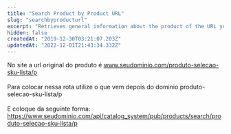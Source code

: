 ```yaml
---
title: "Search Product by Product URL"
slug: "searchbyproducturl"
excerpt: "Retrieves general information about the product of the URL you searched for."
hidden: false
createdAt: "2019-12-30T03:21:07.203Z"
updatedAt: "2022-12-01T21:43:34.332Z"
---
```

No site a url original do produto é www.seudominio.com/produto-selecao-sku-lista/p
<br></br>
Para colocar nessa rota utilize o que vem depois do dominio produto-selecao-sku-lista/p
<br></br>
E coloque da seguinte forma:
https://www.seudominio.com/api/catalog_system/pub/products/search/produto-selecao-sku-lista/p